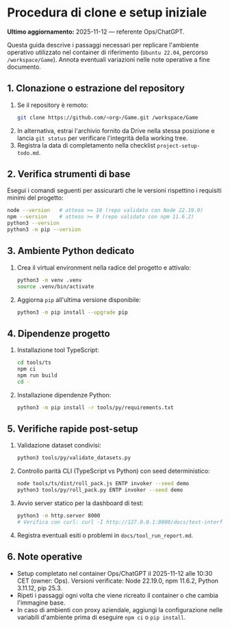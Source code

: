 # Procedura di clone e setup iniziale

**Ultimo aggiornamento:** 2025-11-12 — referente Ops/ChatGPT.

Questa guida descrive i passaggi necessari per replicare l'ambiente operativo
utilizzato nel container di riferimento (`Ubuntu 22.04`, percorso `/workspace/Game`).
Annota eventuali variazioni nelle note operative a fine documento.

## 1. Clonazione o estrazione del repository
1. Se il repository è remoto:
   ```bash
   git clone https://github.com/<org>/Game.git /workspace/Game
   ```
2. In alternativa, estrai l'archivio fornito da Drive nella stessa posizione e
   lancia `git status` per verificare l'integrità della working tree.
3. Registra la data di completamento nella checklist `project-setup-todo.md`.

## 2. Verifica strumenti di base
Esegui i comandi seguenti per assicurarti che le versioni rispettino i requisiti
minimi del progetto:
```bash
node --version   # atteso >= 18 (repo validato con Node 22.19.0)
npm --version    # atteso >= 9 (repo validato con npm 11.6.2)
python3 --version
python3 -m pip --version
```

## 3. Ambiente Python dedicato
1. Crea il virtual environment nella radice del progetto e attivalo:
   ```bash
   python3 -m venv .venv
   source .venv/bin/activate
   ```
2. Aggiorna `pip` all'ultima versione disponibile:
   ```bash
   python3 -m pip install --upgrade pip
   ```

## 4. Dipendenze progetto
1. Installazione tool TypeScript:
   ```bash
   cd tools/ts
   npm ci
   npm run build
   cd -
   ```
2. Installazione dipendenze Python:
   ```bash
   python3 -m pip install -r tools/py/requirements.txt
   ```

## 5. Verifiche rapide post-setup
1. Validazione dataset condivisi:
   ```bash
   python3 tools/py/validate_datasets.py
   ```
2. Controllo parità CLI (TypeScript vs Python) con seed deterministico:
   ```bash
   node tools/ts/dist/roll_pack.js ENTP invoker --seed demo
   python3 tools/py/roll_pack.py ENTP invoker --seed demo
   ```
3. Avvio server statico per la dashboard di test:
   ```bash
   python3 -m http.server 8000
   # Verifica con curl: curl -I http://127.0.0.1:8000/docs/test-interface/
   ```
4. Registra eventuali esiti o problemi in `docs/tool_run_report.md`.

## 6. Note operative
- Setup completato nel container Ops/ChatGPT il 2025-11-12 alle 10:30 CET
  (owner: Ops). Versioni verificate: Node 22.19.0, npm 11.6.2, Python 3.11.12,
  pip 25.3.
- Ripeti i passaggi ogni volta che viene ricreato il container o che cambia
  l'immagine base.
- In caso di ambienti con proxy aziendale, aggiungi la configurazione nelle
  variabili d'ambiente prima di eseguire `npm ci` o `pip install`.
